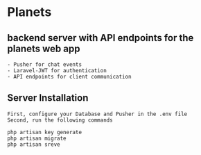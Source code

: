# Planets
## backend server with API endpoints for the planets web app
    - Pusher for chat events
    - Laravel-JWT for authentication
    - API endpoints for client communication
## Server Installation
    First, configure your Database and Pusher in the .env file 
    Second, run the following commands
```
php artisan key generate
php artisan migrate
php artisan sreve
```
